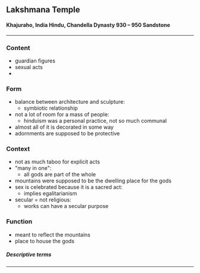 <!-- order:2 -->
## Lakshmana Temple

#### Khajuraho, India Hindu, Chandella Dynasty 930 – 950 Sandstone

---

### Content
- guardian figures
- sexual acts
- 

### Form
- balance between architecture and sculpture:
  - symbiotic relationship
- not a lot of room for a mass of people:
  - hinduism was a personal practice, not so much communal
- almost all of it is decorated in some way
- adornments are supposed to be protective

### Context
- not as much taboo for explicit acts
- "many in one":
  - all gods are part of the whole
- mountains were supposed to be the dwelling place for the gods
- sex is celebrated because it is a sacred act:
  - implies egalitarianism
- secular = not religious:
  - works can have a secular purpose

### Function
- meant to reflect the mountains
- place to house the gods

##### Descriptive terms

---
